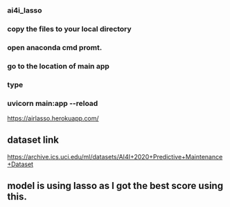 ### ai4i_lasso
### copy the files to your local directory
### open anaconda cmd promt.
### go to the location of main app
### type 
### uvicorn main:app --reload

https://airlasso.herokuapp.com/

## dataset link
https://archive.ics.uci.edu/ml/datasets/AI4I+2020+Predictive+Maintenance+Dataset

## model is using lasso as I got the best score using this. 
